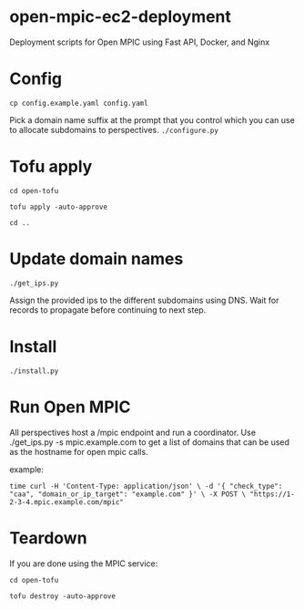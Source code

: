 # open-mpic-ec2-deployment
Deployment scripts for Open MPIC using Fast API, Docker, and Nginx


# Config
`cp config.example.yaml config.yaml`


Pick a domain name suffix at the prompt that you control which you can use to allocate subdomains to perspectives.
`./configure.py`

# Tofu apply
`cd open-tofu`

`tofu apply -auto-approve`

`cd ..`

# Update domain names


`./get_ips.py`

Assign the provided ips to the different subdomains using DNS. Wait for records to propagate before continuing to next step.


# Install

`./install.py`

# Run Open MPIC

All perspectives host a /mpic endpoint and run a coordinator. Use ./get_ips.py -s mpic.example.com to get a list of domains that can be used as the hostname for open mpic calls.

example:

``
time curl -H 'Content-Type: application/json' \
      -d '{
  "check_type": "caa",
  "domain_or_ip_target": "example.com"
}' \
      -X POST \
      "https://1-2-3-4.mpic.example.com/mpic"
``

# Teardown
If you are done using the MPIC service:

`cd open-tofu`

`tofu destroy -auto-approve`